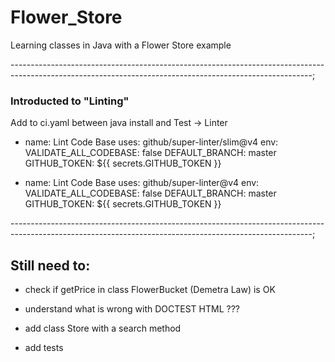 # Flower_Store

Learning classes in Java with a Flower Store example

---------------------------------------------------------------------------------------------------------------------------------------------------------;

### Introducted to "Linting"

Add to ci.yaml between java install and Test → Linter

- name: Lint Code Base
  uses: github/super-linter/slim@v4
  env:
    VALIDATE_ALL_CODEBASE: false
    DEFAULT_BRANCH: master
    GITHUB_TOKEN: ${{ secrets.GITHUB_TOKEN }}


- name: Lint Code Base
  uses: github/super-linter@v4
  env:
      VALIDATE_ALL_CODEBASE: false
      DEFAULT_BRANCH: master
      GITHUB_TOKEN: ${{ secrets.GITHUB_TOKEN }}

---------------------------------------------------------------------------------------------------------------------------------------------------------;

## Still need to:

- check if getPrice in class FlowerBucket (Demetra Law) is OK

- understand what is wrong with  DOCTEST HTML ???

- add class Store with a search method

- add tests
